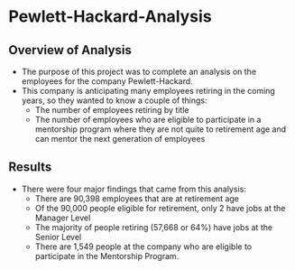 # Pewlett-Hackard-Analysis
## Overview of Analysis
* The purpose of this project was to complete an analysis on the employees for the company Pewlett-Hackard.  
* This company is anticipating many employees retiring in the coming years, so they wanted to know a couple of things:
  * The number of employees retiring by title
  * The number of employees who are eligible to participate in a mentorship program where they are not quite to retirement age and can mentor the next generation of employees
## Results
* There were four major findings that came from this analysis:
  * There are 90,398 employees that are at retirement age
  * Of the 90,000 people eligible for retirement, only 2 have jobs at the Manager Level
  * The majority of people retiring (57,668 or 64%) have jobs at the Senior Level
  * There are 1,549 people at the company who are eligible to participate in the Mentorship Program.
